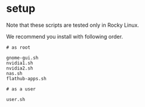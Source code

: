 # setup

Note that these scripts are tested only in Rocky Linux.

We recommend you install with following order.

```
# as root

gnome-gui.sh
nvidia1.sh
nvidia2.sh
nas.sh
flathub-apps.sh
```

```
# as a user

user.sh
```

